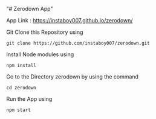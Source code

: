 "# Zerodown App" 

App Link : https://instaboy007.github.io/zerodown/

Git Clone this Repository using

    git clone https://github.com/instaboy007/zerodown.git 

 Install Node modules using
 
    npm install
    
Go to the Directory zerodown by using the command
    
    cd zerodown
    
Run the App using

    npm start
    
